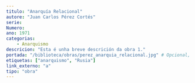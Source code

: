 ```yaml
---
titulo: "Anarquía Relacional"
autore: "Juan Carlos Pérez Cortés"
serie:
Numero:
ano: 1971
categorias:
    - Anarquismo
descricion: "Esta é unha breve descrición da obra 1."
portada: "/biblioteca/obras/perez_anarquia_relacional.jpg" # Opcional, imaxe da portada
etiquetas: ["anarquismo", "Rusia"]
link_externo: "a"
tipo: "obra"
---
```

